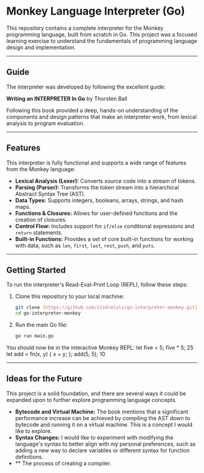 # Monkey Language Interpreter (Go)

This repository contains a complete interpreter for the Monkey programming language, built from scratch in Go. This project was a focused learning exercise to understand the fundamentals of programming language design and implementation.

---

## Guide

The interpreter was developed by following the excellent guide:

**Writing an INTERPRETER In Go**
by Thorsten Ball

Following this book provided a deep, hands-on understanding of the components and design patterns that make an interpreter work, from lexical analysis to program evaluation.

---

## Features

This interpreter is fully functional and supports a wide range of features from the Monkey language:

* **Lexical Analysis (Lexer):** Converts source code into a stream of tokens.
* **Parsing (Parser):** Transforms the token stream into a hierarchical Abstract Syntax Tree (AST).
* **Data Types:** Supports integers, booleans, arrays, strings, and hash maps.
* **Functions & Closures:** Allows for user-defined functions and the creation of closures.
* **Control Flow:** Includes support for `if/else` conditional expressions and `return` statements.
* **Built-in Functions:** Provides a set of core built-in functions for working with data, such as `len`, `first`, `last`, `rest`, `push`, and `puts`.

---

## Getting Started

To run the interpreter's Read-Eval-Print Loop (REPL), follow these steps:

1.  Clone this repository to your local machine:
    ```bash
    git clone [https://github.com/itsdrelolz/go-interpreter-monkey.git](https://github.com/itsdrelolz/go-interpreter-monkey.git)
    cd go-interpreter-monkey
    ```

2.  Run the main Go file:
    ```bash
    go run main.go
    ```

You should now be in the interactive Monkey REPL:
let five = 5;
five * 5;
25
let add = fn(x, y) { x + y; };
add(5, 5);
10

---

## Ideas for the Future

This project is a solid foundation, and there are several ways it could be expanded upon to further explore programming language concepts.

* **Bytecode and Virtual Machine:** The book mentions that a significant performance increase can be achieved by compiling the AST down to bytecode and running it on a virtual machine. This is a concept I would like to explore.
* **Syntax Changes:** I would like to experiment with modifying the language's syntax to better align with my personal preferences, such as adding a new way to declare variables or different syntax for function definitions.
* ** The process of creating a compiler. 
